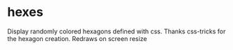 # hexes

Display randomly colored hexagons defined with css.  Thanks css-tricks for the hexagon creation. Redraws on screen resize
